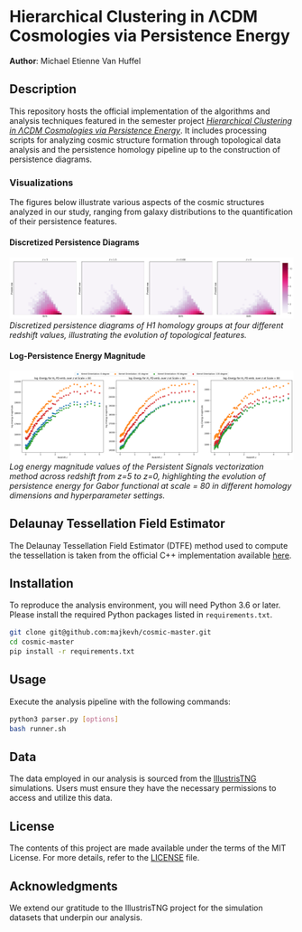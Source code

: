 
# Hierarchical Clustering in ΛCDM Cosmologies via Persistence Energy
**Author**: Michael Etienne Van Huffel

## Description
This repository hosts the official implementation of the algorithms and analysis techniques featured in the semester project [*Hierarchical Clustering in ΛCDM Cosmologies via Persistence Energy*](https://arxiv.org/abs/2401.01988). It includes processing scripts for analyzing cosmic structure formation through topological data analysis and the persistence homology pipeline up to the construction of persistence diagrams.

### Visualizations
The figures below illustrate various aspects of the cosmic structures analyzed in our study, ranging from galaxy distributions to the quantification of their persistence features.

#### Discretized Persistence Diagrams
![Discretized Persistence Diagrams](images/H1DPD.png)
*Discretized persistence diagrams of H1 homology groups at four different redshift values, illustrating the evolution of topological features.*

#### Log-Persistence Energy Magnitude
![Log-Persistence Energy Magnitude](images/gabor.png)
*Log energy magnitude values of the Persistent Signals vectorization method across redshift from z=5 to z=0, highlighting the evolution of persistence energy for Gabor functional at scale = 80 in different homology dimensions and hyperparameter settings.*

## Delaunay Tessellation Field Estimator
The Delaunay Tessellation Field Estimator (DTFE) method used to compute the tessellation is taken from the official C++ implementation available [here](https://github.com/MariusCautun/DTFE).


## Installation
To reproduce the analysis environment, you will need Python 3.6 or later. Please install the required Python packages listed in `requirements.txt`.

```bash
git clone git@github.com:majkevh/cosmic-master.git
cd cosmic-master
pip install -r requirements.txt
```

## Usage
Execute the analysis pipeline with the following commands:

```bash
python3 parser.py [options]
bash runner.sh
```

## Data
The data employed in our analysis is sourced from the [IllustrisTNG](https://www.tng-project.org/data/) simulations. Users must ensure they have the necessary permissions to access and utilize this data.

## License
The contents of this project are made available under the terms of the MIT License. For more details, refer to the [LICENSE](LICENSE) file.

## Acknowledgments
We extend our gratitude to the IllustrisTNG project for the simulation datasets that underpin our analysis.
